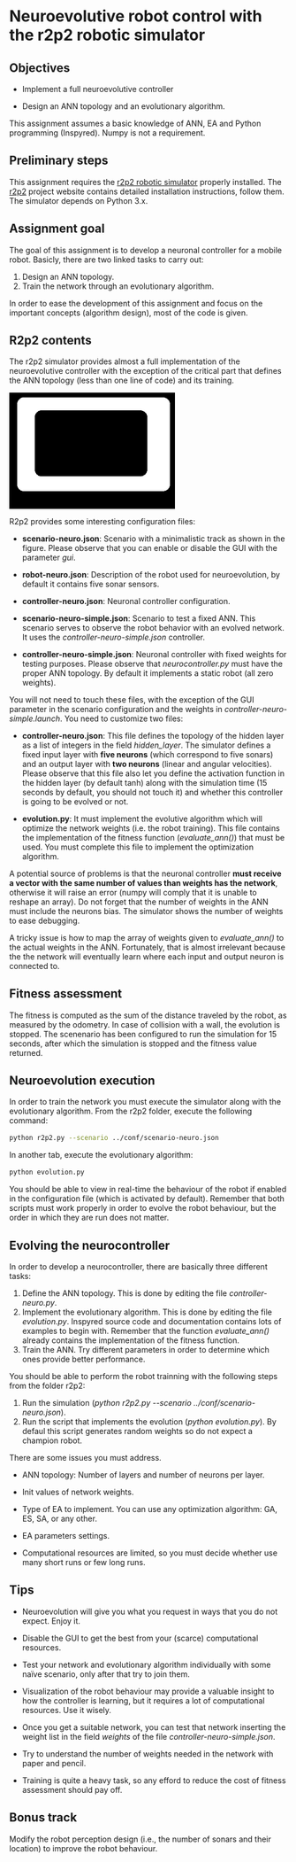 # Neuroevolutive robot control with the r2p2 robotic simulator

## Objectives

* Implement a full neuroevolutive controller

* Design an ANN topology and an evolutionary algorithm.

This assignment assumes a basic knowledge of ANN, EA and Python programming (Inspyred). Numpy is not a requirement.

## Preliminary steps

This assignment requires the [r2p2 robotic simulator](https://github.com/ISG-UAH/r2p2) properly installed. The [r2p2](https://github.com/ISG-UAH/r2p2) project website contains detailed installation instructions, follow them. The simulator depends on Python 3.x.

## Assignment goal

The goal of this assignment is to develop a neuronal controller for a mobile robot. Basicly, there are two linked tasks to carry out:

1. Design an ANN topology.
2. Train the network through an evolutionary algorithm.

In order to ease the development of this assignment and focus on the important concepts (algorithm design), most of the code is given.

## R2p2 contents

The r2p2 simulator provides almost a full implementation of the neuroevolutive controller with the exception of the critical part that defines the ANN topology (less than one line of code) and its training.

<img align="center" src="track_2.png" width="300">

R2p2 provides some interesting configuration files:

* **scenario-neuro.json**: Scenario with a minimalistic track as shown in the figure. Please observe that you can enable or disable the GUI with the parameter *gui*.

* **robot-neuro.json**: Description of the robot used for neuroevolution, by default it contains five sonar sensors.

* **controller-neuro.json**: Neuronal controller configuration.

* **scenario-neuro-simple.json**: Scenario to test a fixed ANN. This scenario serves to observe the robot behavior with an evolved network. It uses the *controller-neuro-simple.json* controller.

* **controller-neuro-simple.json**: Neuronal controller with fixed weights for testing purposes. Please observe that *neurocontroller.py* must have the proper ANN topology. By default it implements a static robot (all zero weights).

You will not need to touch these files, with the exception of the GUI parameter in the scenario configuration and the weights in *controller-neuro-simple.launch*. You need to customize two files:

* **controller-neuro.json**: This file defines the topology of the hidden layer as a list of integers in the field *hidden_layer*. The simulator defines a fixed input layer with **five neurons** (which correspond to five sonars) and an output layer with **two neurons** (linear and angular velocities). Please observe that this file also let you define the activation function in the hidden layer (by default tanh) along with the simulation time (15 seconds by default, you should not touch it) and whether this controller is going to be evolved or not.

* **evolution.py**: It must implement the evolutive algorithm which will optimize the network weights (i.e. the robot training). This file contains the implementation of the fitness function (*evaluate_ann()*) that must be used. You must complete this file to implement the optimization algorithm.

A potential source of problems is that the neuronal controller **must receive a vector with the same number of values than weights has the network**, otherwise it will raise an error (numpy will comply that it is unable to reshape an array). Do not forget that the number of weights in the ANN must include the neurons bias. The simulator shows the number of weights to ease debugging.

A tricky issue is how to map the array of weights given to *evaluate_ann()* to the actual weights in the ANN. Fortunately, that is almost irrelevant because the the network will eventually learn where each input and output neuron is connected to.

## Fitness assessment

The fitness is computed as the sum of the distance traveled by the robot, as measured by the odometry. In case of collision with a wall, the evolution is stopped. The scenenario has been configured to run the simulation for 15 seconds, after which the simulation is stopped and the fitness value returned. 

## Neuroevolution execution

In order to train the network you must execute the simulator along with the evolutionary algorithm. From the r2p2 folder, execute the following command:

```Bash
python r2p2.py --scenario ../conf/scenario-neuro.json
```

In another tab, execute the evolutionary algorithm:

```Bash
python evolution.py
```

You should be able to view in real-time the behaviour of the robot if enabled in the configuration file (which is activated by default). Remember that both scripts must work properly in order to evolve the robot behaviour, but the order in which they are run does not matter.

## Evolving the neurocontroller

In order to develop a neurocontroller, there are basically three different tasks:

1. Define the ANN topology. This is done by editing the file *controller-neuro.py*. 
2. Implement the evolutionary algorithm. This is done by editing the file *evolution.py*. Inspyred source code and documentation contains lots of examples to begin with. Remember that the function *evaluate_ann()* already contains the implementation of the fitness function.
3. Train the ANN. Try different parameters in order to determine which ones provide better performance.

You should be able to perform the robot trainning with the following steps from the folder r2p2:

1. Run the simulation (*python r2p2.py --scenario ../conf/scenario-neuro.json*).
3. Run the script that implements the evolution (*python evolution.py*). By defaul this script generates random weights so do not expect a champion robot.

There are some issues you must address.

- ANN topology: Number of layers and number of neurons per layer.

- Init values of network weights.

- Type of EA to implement. You can use any optimization algorithm: GA, ES, SA, or any other.

- EA parameters settings.

- Computational resources are limited, so you must decide whether use many short runs or few long runs.

## Tips 

- Neuroevolution will give you what you request in ways that you do not expect. Enjoy it.

- Disable the GUI to get the best from your (scarce) computational resources.

- Test your network and evolutionary algorithm individually with some naïve scenario, only after that try to join them.

- Visualization of the robot behaviour may provide a valuable insight to how the controller is learning, but it requires a lot of computational resources. Use it wisely.

- Once you get a suitable network, you can test that network inserting the weight list in the field *weights* of the file *controller-neuro-simple.json*.

- Try to understand the number of weights needed in the network with paper and pencil.

- Training is quite a heavy task, so any efford to reduce the cost of fitness assessment should pay off.

## Bonus track

Modify the robot perception design (i.e., the number of sonars and their location) to improve the robot behaviour.
